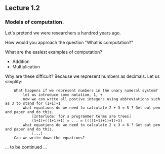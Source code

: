 ## Lecture 1.2

### Models of computation.

Let's pretend we were researchers a hundred years ago.

How would you approach the question
	"What is computation?"

What are the easiest examples of computation?
- Addition
- Multiplication

Why are these difficult? Because we represent numbers as decimals. Let us simplify:
		
		What happens if we represent numbers in the unary numeral system?
			let us introduce some notation, 1, +
			now we can write all postive integers using abbreviations such as 3 to stand for (1+1)+1
			what equations do we need to calculate 2 + 3 = 5 ? Get out pen and paper and do this.
				[Interlude: for a programmer terms are trees]
				(1+1)+((1+1)+1) = ... = ((((1+1)+1)+1)+1)
			what equations do we need to calculate 2 x 3 = 6 ? Get out pen and paper and do this.
				[...]
		Can we write down the equations?
    
... to be continued ...
